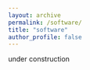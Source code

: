 ```yaml
---
layout: archive
permalink: /software/
title: "software"
author_profile: false
---
```


under construction

